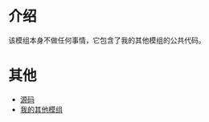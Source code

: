 # 介绍

该模组本身不做任何事情，它包含了我的其他模组的公共代码。

# 其他

- [源码](https://github.com/weizinai/StardewValleyMods)
- [我的其他模组](https://next.nexusmods.com/profile/weizinai/mods?gameId=1303)